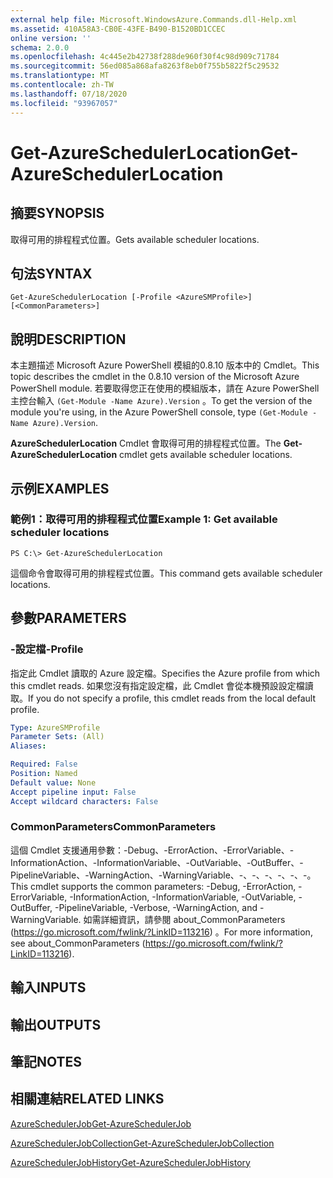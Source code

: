 ```yaml
---
external help file: Microsoft.WindowsAzure.Commands.dll-Help.xml
ms.assetid: 410A58A3-CB0E-43FE-B490-B1520BD1CCEC
online version: ''
schema: 2.0.0
ms.openlocfilehash: 4c445e2b42738f288de960f30f4c98d909c71784
ms.sourcegitcommit: 56ed085a868afa8263f8eb0f755b5822f5c29532
ms.translationtype: MT
ms.contentlocale: zh-TW
ms.lasthandoff: 07/18/2020
ms.locfileid: "93967057"
---
```

# <span data-ttu-id="d45b5-101">Get-AzureSchedulerLocation</span><span class="sxs-lookup"><span data-stu-id="d45b5-101">Get-AzureSchedulerLocation</span></span>

## <span data-ttu-id="d45b5-102">摘要</span><span class="sxs-lookup"><span data-stu-id="d45b5-102">SYNOPSIS</span></span>
<span data-ttu-id="d45b5-103">取得可用的排程程式位置。</span><span class="sxs-lookup"><span data-stu-id="d45b5-103">Gets available scheduler locations.</span></span>

## <span data-ttu-id="d45b5-104">句法</span><span class="sxs-lookup"><span data-stu-id="d45b5-104">SYNTAX</span></span>

```
Get-AzureSchedulerLocation [-Profile <AzureSMProfile>] [<CommonParameters>]
```

## <span data-ttu-id="d45b5-105">說明</span><span class="sxs-lookup"><span data-stu-id="d45b5-105">DESCRIPTION</span></span>
<span data-ttu-id="d45b5-106">本主題描述 Microsoft Azure PowerShell 模組的0.8.10 版本中的 Cmdlet。</span><span class="sxs-lookup"><span data-stu-id="d45b5-106">This topic describes the cmdlet in the 0.8.10 version of the Microsoft Azure PowerShell module.</span></span>
<span data-ttu-id="d45b5-107">若要取得您正在使用的模組版本，請在 Azure PowerShell 主控台輸入 `(Get-Module -Name Azure).Version` 。</span><span class="sxs-lookup"><span data-stu-id="d45b5-107">To get the version of the module you're using, in the Azure PowerShell console, type `(Get-Module -Name Azure).Version`.</span></span>

<span data-ttu-id="d45b5-108">**AzureSchedulerLocation** Cmdlet 會取得可用的排程程式位置。</span><span class="sxs-lookup"><span data-stu-id="d45b5-108">The **Get-AzureSchedulerLocation** cmdlet gets available scheduler locations.</span></span>

## <span data-ttu-id="d45b5-109">示例</span><span class="sxs-lookup"><span data-stu-id="d45b5-109">EXAMPLES</span></span>

### <span data-ttu-id="d45b5-110">範例1：取得可用的排程程式位置</span><span class="sxs-lookup"><span data-stu-id="d45b5-110">Example 1: Get available scheduler locations</span></span>
```
PS C:\> Get-AzureSchedulerLocation
```

<span data-ttu-id="d45b5-111">這個命令會取得可用的排程程式位置。</span><span class="sxs-lookup"><span data-stu-id="d45b5-111">This command gets available scheduler locations.</span></span>

## <span data-ttu-id="d45b5-112">參數</span><span class="sxs-lookup"><span data-stu-id="d45b5-112">PARAMETERS</span></span>

### <span data-ttu-id="d45b5-113">-設定檔</span><span class="sxs-lookup"><span data-stu-id="d45b5-113">-Profile</span></span>
<span data-ttu-id="d45b5-114">指定此 Cmdlet 讀取的 Azure 設定檔。</span><span class="sxs-lookup"><span data-stu-id="d45b5-114">Specifies the Azure profile from which this cmdlet reads.</span></span>
<span data-ttu-id="d45b5-115">如果您沒有指定設定檔，此 Cmdlet 會從本機預設設定檔讀取。</span><span class="sxs-lookup"><span data-stu-id="d45b5-115">If you do not specify a profile, this cmdlet reads from the local default profile.</span></span>

```yaml
Type: AzureSMProfile
Parameter Sets: (All)
Aliases: 

Required: False
Position: Named
Default value: None
Accept pipeline input: False
Accept wildcard characters: False
```

### <span data-ttu-id="d45b5-116">CommonParameters</span><span class="sxs-lookup"><span data-stu-id="d45b5-116">CommonParameters</span></span>
<span data-ttu-id="d45b5-117">這個 Cmdlet 支援通用參數：-Debug、-ErrorAction、-ErrorVariable、-InformationAction、-InformationVariable、-OutVariable、-OutBuffer、-PipelineVariable、-WarningAction、-WarningVariable、-、-、-、-、-、-。</span><span class="sxs-lookup"><span data-stu-id="d45b5-117">This cmdlet supports the common parameters: -Debug, -ErrorAction, -ErrorVariable, -InformationAction, -InformationVariable, -OutVariable, -OutBuffer, -PipelineVariable, -Verbose, -WarningAction, and -WarningVariable.</span></span> <span data-ttu-id="d45b5-118">如需詳細資訊，請參閱 about_CommonParameters (https://go.microsoft.com/fwlink/?LinkID=113216) 。</span><span class="sxs-lookup"><span data-stu-id="d45b5-118">For more information, see about_CommonParameters (https://go.microsoft.com/fwlink/?LinkID=113216).</span></span>

## <span data-ttu-id="d45b5-119">輸入</span><span class="sxs-lookup"><span data-stu-id="d45b5-119">INPUTS</span></span>

## <span data-ttu-id="d45b5-120">輸出</span><span class="sxs-lookup"><span data-stu-id="d45b5-120">OUTPUTS</span></span>

## <span data-ttu-id="d45b5-121">筆記</span><span class="sxs-lookup"><span data-stu-id="d45b5-121">NOTES</span></span>

## <span data-ttu-id="d45b5-122">相關連結</span><span class="sxs-lookup"><span data-stu-id="d45b5-122">RELATED LINKS</span></span>

[<span data-ttu-id="d45b5-123">AzureSchedulerJob</span><span class="sxs-lookup"><span data-stu-id="d45b5-123">Get-AzureSchedulerJob</span></span>](./Get-AzureSchedulerJob.md)

[<span data-ttu-id="d45b5-124">AzureSchedulerJobCollection</span><span class="sxs-lookup"><span data-stu-id="d45b5-124">Get-AzureSchedulerJobCollection</span></span>](./Get-AzureSchedulerJobCollection.md)

[<span data-ttu-id="d45b5-125">AzureSchedulerJobHistory</span><span class="sxs-lookup"><span data-stu-id="d45b5-125">Get-AzureSchedulerJobHistory</span></span>](./Get-AzureSchedulerJobHistory.md)


